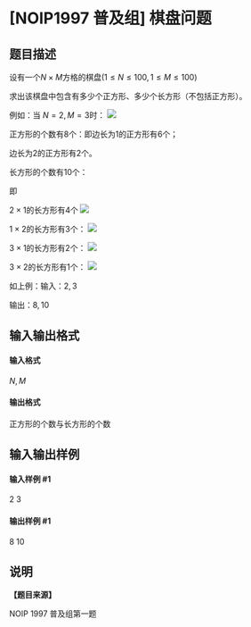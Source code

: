 
# [NOIP1997 普及组] 棋盘问题
## 题目描述
设有一个$N \times M$方格的棋盘$(1≤N≤100,1≤M≤100)$

求出该棋盘中包含有多少个正方形、多少个长方形（不包括正方形）。

例如：当 $N=2, M=3$时：  ![](https://cdn.luogu.com.cn/upload/pic/310.png)

   
正方形的个数有$8$个：即边长为$1$的正方形有$6$个；

边长为$2$的正方形有$2$个。

长方形的个数有$10$个：

即  

$2 \times 1$的长方形有$4$个  ![](https://cdn.luogu.com.cn/upload/pic/311.png)

$1 \times 2$的长方形有$3$个： ![](https://cdn.luogu.com.cn/upload/pic/312.png)

$3 \times 1$的长方形有$2$个： ![](https://cdn.luogu.com.cn/upload/pic/313.png)

$3 \times 2$的长方形有$1$个： ![](https://cdn.luogu.com.cn/upload/pic/314.png)

如上例：输入：$2,3$

输出：$8,10$

## 输入输出格式
#### 输入格式

$N,M$
#### 输出格式

正方形的个数与长方形的个数

## 输入输出样例
#### 输入样例 #1
2 3
#### 输出样例 #1
8 10
## 说明
**【题目来源】**

NOIP 1997 普及组第一题
